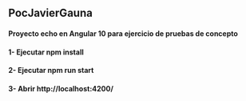 ## PocJavierGauna

#### Proyecto echo en Angular 10 para ejercicio de pruebas de concepto

#### 1- Ejecutar npm install

#### 2- Ejecutar npm run start

#### 3- Abrir http://localhost:4200/